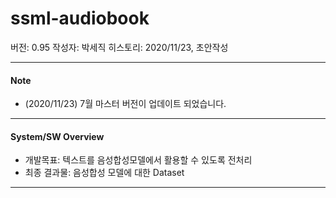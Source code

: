 # ssml-audiobook

버전: 0.95
작성자: 박세직
히스토리:
2020/11/23, 초안작성

***

#### Note

* (2020/11/23) 7월 마스터 버전이 업데이트 되었습니다.

***

#### System/SW Overview

* 개발목표: 텍스트를 음성합성모델에서 활용할 수 있도록 전처리
* 최종 결과물: 음성합성 모델에 대한 Dataset

***
